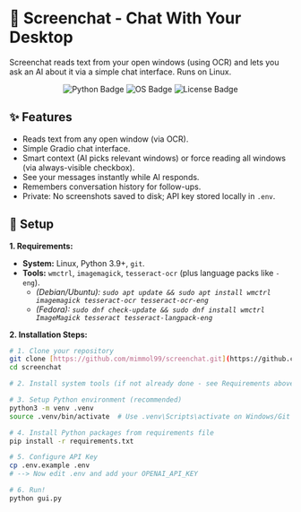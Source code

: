 # 📸 Screenchat - Chat With Your Desktop

Screenchat reads text from your open windows (using OCR) and lets you ask an AI about it via a simple chat interface. Runs on Linux.

<p align="center">
  <img src="https://img.shields.io/badge/Python-3.9%2B-blue.svg" alt="Python Badge">
  <img src="https://img.shields.io/badge/OS-Linux-orange.svg" alt="OS Badge">
  <img src="https://img.shields.io/badge/License-MIT-green.svg" alt="License Badge">
</p>

## ✨ Features

* Reads text from any open window (via OCR).
* Simple Gradio chat interface.
* Smart context (AI picks relevant windows) or force reading all windows (via always-visible checkbox).
* See your messages instantly while AI responds.
* Remembers conversation history for follow-ups.
* Private: No screenshots saved to disk; API key stored locally in `.env`.

## 🚀 Setup

**1. Requirements:**
* **System:** Linux, Python 3.9+, `git`.
* **Tools:** `wmctrl`, `imagemagick`, `tesseract-ocr` (plus language packs like `-eng`).
    * *(Debian/Ubuntu): `sudo apt update && sudo apt install wmctrl imagemagick tesseract-ocr tesseract-ocr-eng`*
    * *(Fedora): `sudo dnf check-update && sudo dnf install wmctrl ImageMagick tesseract tesseract-langpack-eng`*

**2. Installation Steps:**
```bash
# 1. Clone your repository
git clone [https://github.com/mimmol99/screenchat.git](https://github.com/mimmol99/screenchat.git)
cd screenchat

# 2. Install system tools (if not already done - see Requirements above)

# 3. Setup Python environment (recommended)
python3 -m venv .venv
source .venv/bin/activate  # Use .venv\Scripts\activate on Windows/Git Bash

# 4. Install Python packages from requirements file
pip install -r requirements.txt

# 5. Configure API Key
cp .env.example .env
# --> Now edit .env and add your OPENAI_API_KEY

# 6. Run!
python gui.py
